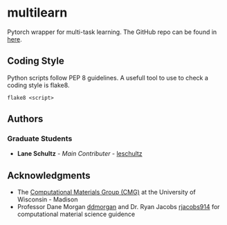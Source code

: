 # multilearn
Pytorch wrapper for multi-task learning. The GitHub repo can be found in [here](https://github.com/leschultz/multilearn.git).

## Coding Style

Python scripts follow PEP 8 guidelines. A usefull tool to use to check a coding style is flake8.

```
flake8 <script>
```

## Authors

### Graduate Students
* **Lane Schultz** - *Main Contributer* - [leschultz](https://github.com/leschultz)

## Acknowledgments

* The [Computational Materials Group (CMG)](https://matmodel.engr.wisc.edu/) at the University of Wisconsin - Madison
* Professor Dane Morgan [ddmorgan](https://github.com/ddmorgan) and Dr. Ryan Jacobs [rjacobs914](https://github.com/rjacobs914) for computational material science guidence

